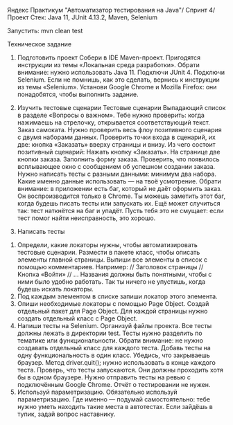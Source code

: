 Яндекс Практикум "Автоматизатор тестирования на Java"/ Спринт 4/ Проект
Стек:
Java 11, JUnit 4.13.2, Maven, Selenium

Запустить:
mvn clean test

Техническое задание
1) Подготовить проект
Собери в IDE Maven-проект. Пригодятся инструкции из темы «Локальная среда разработки». Обрати внимание: нужно использовать Java 11. Подключи JUnit 4. Подключи Selenium. Если не помнишь, как это сделать, вернись к инструкции из темы «Selenium». Установи Google Chrome и Mozilla Firefox: они понадобятся, чтобы выполнить задание.

2) Изучить тестовые сценарии
Тестовые сценарии
Выпадающий список в разделе «Вопросы о важном». Тебе нужно проверить: когда нажимаешь на стрелочку, открывается соответствующий текст. Заказ самоката. Нужно проверить весь флоу позитивного сценария с двумя наборами данных. Проверить точки входа в сценарий, их две: кнопка «Заказать» вверху страницы и внизу. Из чего состоит позитивный сценарий: Нажать кнопку «Заказать». На странице две кнопки заказа. Заполнить форму заказа. Проверить, что появилось всплывающее окно с сообщением об успешном создании заказа. Нужно написать тесты с разными данными: минимум два набора. Какие именно данные использовать — на твоё усмотрение. Обрати внимание: в приложении есть баг, который не даёт оформить заказ. Он воспроизводится только в Chrome. Ты можешь заметить этот баг, когда будешь писать тесты или запускать их. Ещё может случиться так: тест наткнётся на баг и упадёт. Пусть тебя это не смущает: если тест помог найти неисправность, это хорошо.

3) Написать тесты
1. Определи, какие локаторы нужны, чтобы автоматизировать тестовые сценарии. Размести в пакете класс, чтобы описать элементы главной страницы. Выпиши все элементы в список с помощью комментариев. Например: // Заголовок страницы // Кнопка «Войти» // ... Названия должны быть понятными, чтобы с ними было удобно работать. Так ты ничего не упустишь, когда будешь искать локаторы.
2. Под каждым элементом в списке запиши локатор этого элемента.
3. Опиши необходимые локаторы с помощью Page Object. Создай отдельный пакет для Page Object. Для каждой страницы нужно создать отдельный класс с Page Object.
4. Напиши тесты на Selenium. Организуй файлы проекта. Все тесты должны лежать в директории test. Тесты нужно разделить по тематике или функциональности. Обрати внимание: не нужно создавать отдельный класс для каждого теста. Добавь тесты на одну функциональность в один класс. Убедись, что закрываешь браузер. Метод driver.quit(); нужно использовать в конце каждого теста. Проверь, что тесты запускаются. Они должны проходить хотя бы в одном браузере. Нужно отправить тесты на ревью с подключённым Google Chrome. Отчёт о тестировании не нужен.
5. Используй параметризацию. Обязательно используй параметризацию. Где именно — подумай самостоятельно: тебе нужно уметь находить такие места в автотестах. Если зайдёшь в тупик, задай вопрос наставнику.

